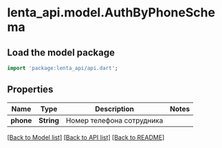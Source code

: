 # lenta_api.model.AuthByPhoneSchema

## Load the model package
```dart
import 'package:lenta_api/api.dart';
```

## Properties
Name | Type | Description | Notes
------------ | ------------- | ------------- | -------------
**phone** | **String** | Номер телефона сотрудника | 

[[Back to Model list]](../README.md#documentation-for-models) [[Back to API list]](../README.md#documentation-for-api-endpoints) [[Back to README]](../README.md)


